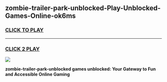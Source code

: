 
## zombie-trailer-park-unblocked-Play-Unblocked-Games-Online-ok6ms
<h3>
<a href="https://premium76.site?title=zombie-trailer-park-unblocked&ref=25A">CLICK TO PLAY</a></h3>
<hr>

<h3>
<a href="https://premium76.site?title=zombie-trailer-park-unblocked&ref=25A">CLICK 2 PLAY</a>
  
</h3>

<a href="https://premium76.site?title=zombie-trailer-park-unblocked&ref=25A"><img src="https://clearcache.store/games.png"></a>


**zombie-trailer-park-unblocked games unblocked: Your Gateway to Fun and Accessible Online Gaming**
